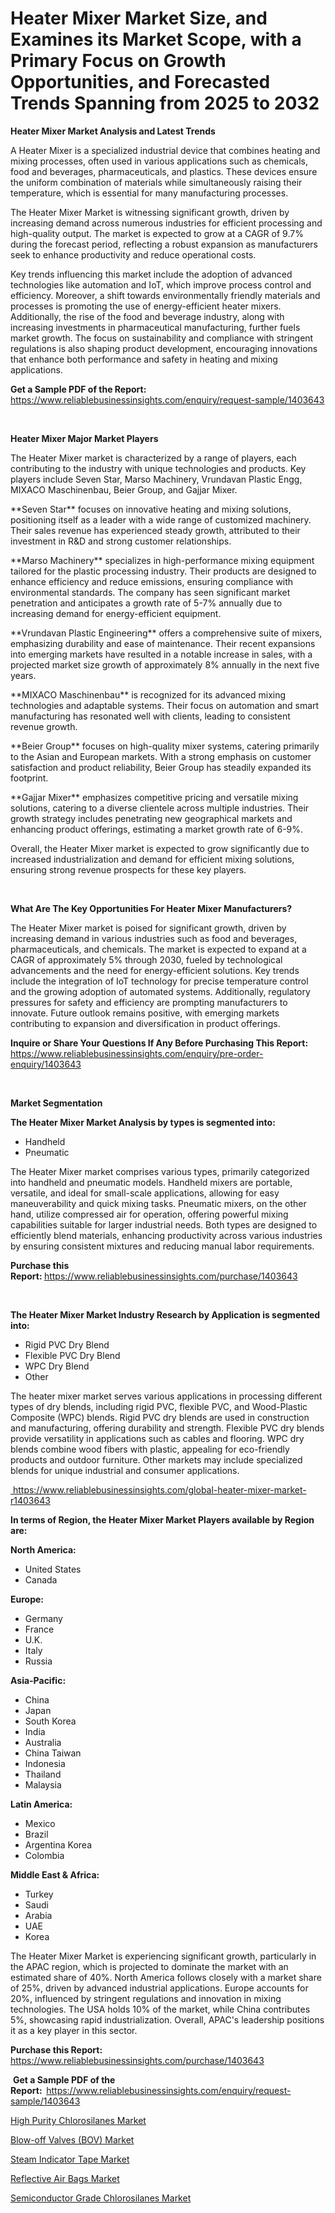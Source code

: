 <p><h1>Heater Mixer Market Size, and Examines its Market Scope, with a Primary Focus on Growth Opportunities, and Forecasted Trends Spanning from 2025 to 2032</h1></p><p><strong>Heater Mixer Market Analysis and Latest Trends</strong></p>
<p><p>A Heater Mixer is a specialized industrial device that combines heating and mixing processes, often used in various applications such as chemicals, food and beverages, pharmaceuticals, and plastics. These devices ensure the uniform combination of materials while simultaneously raising their temperature, which is essential for many manufacturing processes.</p><p>The Heater Mixer Market is witnessing significant growth, driven by increasing demand across numerous industries for efficient processing and high-quality output. The market is expected to grow at a CAGR of 9.7% during the forecast period, reflecting a robust expansion as manufacturers seek to enhance productivity and reduce operational costs. </p><p>Key trends influencing this market include the adoption of advanced technologies like automation and IoT, which improve process control and efficiency. Moreover, a shift towards environmentally friendly materials and processes is promoting the use of energy-efficient heater mixers. Additionally, the rise of the food and beverage industry, along with increasing investments in pharmaceutical manufacturing, further fuels market growth. The focus on sustainability and compliance with stringent regulations is also shaping product development, encouraging innovations that enhance both performance and safety in heating and mixing applications.</p></p>
<p><strong>Get a Sample PDF of the Report:&nbsp;</strong> <a href="https://www.reliablebusinessinsights.com/enquiry/request-sample/1403643?utm_campaign=62&utm_medium=2&utm_source=Github&utm_content=ia&utm_term=28032025&utm_id=heater-mixer">https://www.reliablebusinessinsights.com/enquiry/request-sample/1403643</a></p>
<p>&nbsp;</p>
<p><strong>Heater Mixer Major Market Players</strong></p>
<p><p>The Heater Mixer market is characterized by a range of players, each contributing to the industry with unique technologies and products. Key players include Seven Star, Marso Machinery, Vrundavan Plastic Engg, MIXACO Maschinenbau, Beier Group, and Gajjar Mixer. </p><p>**Seven Star** focuses on innovative heating and mixing solutions, positioning itself as a leader with a wide range of customized machinery. Their sales revenue has experienced steady growth, attributed to their investment in R&D and strong customer relationships. </p><p>**Marso Machinery** specializes in high-performance mixing equipment tailored for the plastic processing industry. Their products are designed to enhance efficiency and reduce emissions, ensuring compliance with environmental standards. The company has seen significant market penetration and anticipates a growth rate of 5-7% annually due to increasing demand for energy-efficient equipment.</p><p>**Vrundavan Plastic Engineering** offers a comprehensive suite of mixers, emphasizing durability and ease of maintenance. Their recent expansions into emerging markets have resulted in a notable increase in sales, with a projected market size growth of approximately 8% annually in the next five years.</p><p>**MIXACO Maschinenbau** is recognized for its advanced mixing technologies and adaptable systems. Their focus on automation and smart manufacturing has resonated well with clients, leading to consistent revenue growth.</p><p>**Beier Group** focuses on high-quality mixer systems, catering primarily to the Asian and European markets. With a strong emphasis on customer satisfaction and product reliability, Beier Group has steadily expanded its footprint.</p><p>**Gajjar Mixer** emphasizes competitive pricing and versatile mixing solutions, catering to a diverse clientele across multiple industries. Their growth strategy includes penetrating new geographical markets and enhancing product offerings, estimating a market growth rate of 6-9%.</p><p>Overall, the Heater Mixer market is expected to grow significantly due to increased industrialization and demand for efficient mixing solutions, ensuring strong revenue prospects for these key players.</p></p>
<p>&nbsp;</p>
<p><strong>What Are The Key Opportunities For Heater Mixer Manufacturers?</strong></p>
<p><p>The Heater Mixer market is poised for significant growth, driven by increasing demand in various industries such as food and beverages, pharmaceuticals, and chemicals. The market is expected to expand at a CAGR of approximately 5% through 2030, fueled by technological advancements and the need for energy-efficient solutions. Key trends include the integration of IoT technology for precise temperature control and the growing adoption of automated systems. Additionally, regulatory pressures for safety and efficiency are prompting manufacturers to innovate. Future outlook remains positive, with emerging markets contributing to expansion and diversification in product offerings.</p></p>
<p><strong>Inquire or Share Your Questions If Any Before Purchasing This Report:</strong> <a href="https://www.reliablebusinessinsights.com/enquiry/pre-order-enquiry/1403643?utm_campaign=62&utm_medium=2&utm_source=Github&utm_content=ia&utm_term=28032025&utm_id=heater-mixer">https://www.reliablebusinessinsights.com/enquiry/pre-order-enquiry/1403643</a></p>
<p>&nbsp;</p>
<p><strong>Market Segmentation</strong></p>
<p><strong>The Heater Mixer Market Analysis by types is segmented into:</strong></p>
<p><ul><li>Handheld</li><li>Pneumatic</li></ul></p>
<p><p>The Heater Mixer market comprises various types, primarily categorized into handheld and pneumatic models. Handheld mixers are portable, versatile, and ideal for small-scale applications, allowing for easy maneuverability and quick mixing tasks. Pneumatic mixers, on the other hand, utilize compressed air for operation, offering powerful mixing capabilities suitable for larger industrial needs. Both types are designed to efficiently blend materials, enhancing productivity across various industries by ensuring consistent mixtures and reducing manual labor requirements.</p></p>
<p><strong>Purchase this Report:&nbsp;</strong><a href="https://www.reliablebusinessinsights.com/purchase/1403643?utm_campaign=62&utm_medium=2&utm_source=Github&utm_content=ia&utm_term=28032025&utm_id=heater-mixer">https://www.reliablebusinessinsights.com/purchase/1403643</a></p>
<p>&nbsp;</p>
<p><strong>The Heater Mixer Market Industry Research by Application is segmented into:</strong></p>
<p><ul><li>Rigid PVC Dry Blend</li><li>Flexible PVC Dry Blend</li><li>WPC Dry Blend</li><li>Other</li></ul></p>
<p><p>The heater mixer market serves various applications in processing different types of dry blends, including rigid PVC, flexible PVC, and Wood-Plastic Composite (WPC) blends. Rigid PVC dry blends are used in construction and manufacturing, offering durability and strength. Flexible PVC dry blends provide versatility in applications such as cables and flooring. WPC dry blends combine wood fibers with plastic, appealing for eco-friendly products and outdoor furniture. Other markets may include specialized blends for unique industrial and consumer applications.</p></p>
<p><a href="https://www.reliablebusinessinsights.com/global-heater-mixer-market-r1403643?utm_campaign=62&utm_medium=2&utm_source=Github&utm_content=ia&utm_term=28032025&utm_id=heater-mixer">&nbsp;https://www.reliablebusinessinsights.com/global-heater-mixer-market-r1403643</a></p>
<p><strong>In terms of Region, the Heater Mixer Market Players available by Region are:</strong></p>
<p>
    <p> <strong> North America: </strong>
        <ul>
            <li>United States</li>
            <li>Canada</li>
        </ul>
        </p> 
    <p> <strong> Europe: </strong>
        <ul>
            <li>Germany</li>
            <li>France</li>
            <li>U.K.</li>
            <li>Italy</li>
            <li>Russia</li>
        </ul>
        </p> 
    <p> <strong> Asia-Pacific: </strong>
        <ul>
            <li>China</li>
            <li>Japan</li>
            <li>South Korea</li>
            <li>India</li>
            <li>Australia</li>
            <li>China Taiwan</li>
            <li>Indonesia</li>
            <li>Thailand</li>
            <li>Malaysia</li>
        </ul>
        </p> 
    <p> <strong> Latin America: </strong>
        <ul>
            <li>Mexico</li>
            <li>Brazil</li>
            <li>Argentina Korea</li>
            <li>Colombia</li>
        </ul>
        </p> 
    <p> <strong> Middle East & Africa: </strong>
        <ul>
            <li>Turkey</li>
            <li>Saudi</li>
            <li>Arabia</li>
            <li>UAE</li>
            <li>Korea</li>
        </ul>
    </p>
    </p>
<p><p>The Heater Mixer Market is experiencing significant growth, particularly in the APAC region, which is projected to dominate the market with an estimated share of 40%. North America follows closely with a market share of 25%, driven by advanced industrial applications. Europe accounts for 20%, influenced by stringent regulations and innovation in mixing technologies. The USA holds 10% of the market, while China contributes 5%, showcasing rapid industrialization. Overall, APAC's leadership positions it as a key player in this sector.</p></p>
<p><strong>Purchase this Report: </strong><a href="https://www.reliablebusinessinsights.com/purchase/1403643?utm_campaign=62&utm_medium=2&utm_source=Github&utm_content=ia&utm_term=28032025&utm_id=heater-mixer">https://www.reliablebusinessinsights.com/purchase/1403643</a></p>
<p>&nbsp;<strong>Get a Sample PDF of the Report:&nbsp;&nbsp;</strong><a href="https://www.reliablebusinessinsights.com/enquiry/request-sample/1403643?utm_campaign=62&utm_medium=2&utm_source=Github&utm_content=ia&utm_term=28032025&utm_id=heater-mixer">https://www.reliablebusinessinsights.com/enquiry/request-sample/1403643</a></p>
<p><strong></strong></p>
<p><p><a href="https://github.com/bilkbitsch/Market-Research-Report-List-1/blob/main/high-purity-chlorosilanes-market.md?utm_campaign=62&utm_medium=2&utm_source=Github&utm_content=ia&utm_term=28032025&utm_id=heater-mixer">High Purity Chlorosilanes Market</a></p><p><a href="https://github.com/knipsfilip8f/Market-Research-Report-List-1/blob/main/blow-off-valves-bov-market.md?utm_campaign=62&utm_medium=2&utm_source=Github&utm_content=ia&utm_term=28032025&utm_id=heater-mixer">Blow-off Valves (BOV) Market</a></p><p><a href="https://github.com/alekitanis/Market-Research-Report-List-1/blob/main/steam-indicator-tape-market.md?utm_campaign=62&utm_medium=2&utm_source=Github&utm_content=ia&utm_term=28032025&utm_id=heater-mixer">Steam Indicator Tape Market</a></p><p><a href="https://github.com/azetehhasle/Market-Research-Report-List-1/blob/main/reflective-air-bags-market.md?utm_campaign=62&utm_medium=2&utm_source=Github&utm_content=ia&utm_term=28032025&utm_id=heater-mixer">Reflective Air Bags Market</a></p><p><a href="https://github.com/hirtzhulstsq/Market-Research-Report-List-1/blob/main/semiconductor-grade-chlorosilanes-market.md?utm_campaign=62&utm_medium=2&utm_source=Github&utm_content=ia&utm_term=28032025&utm_id=heater-mixer">Semiconductor Grade Chlorosilanes Market</a></p></p>